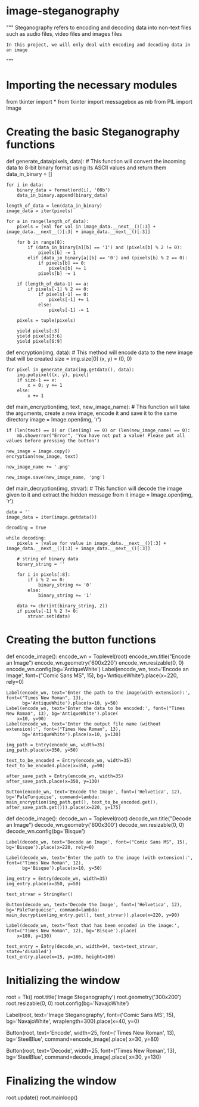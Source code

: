 # image-steganography

"""
    Steganography refers to encoding and decoding data into non-text files such as audio files, video files and images files

    In this project, we will only deal with encoding and decoding data in an image
"""

# Importing the necessary modules
from tkinter import *
from tkinter import messagebox as mb
from PIL import Image

# Creating the basic Steganography functions
def generate_data(pixels, data):
    # This function will convert the incoming data to 8-bit binary format using its ASCII values and return them
    data_in_binary = []

    for i in data:
        binary_data = format(ord(i), '08b')
        data_in_binary.append(binary_data)

    length_of_data = len(data_in_binary)
    image_data = iter(pixels)

    for a in range(length_of_data):
        pixels = [val for val in image_data.__next__()[:3] + image_data.__next__()[:3] + image_data.__next__()[:3]]

        for b in range(8):
            if (data_in_binary[a][b] == '1') and (pixels[b] % 2 != 0):
                pixels[b] -= 1
            elif (data_in_binary[a][b] == '0') and (pixels[b] % 2 == 0):
                if pixels[b] == 0:
                    pixels[b] += 1
                pixels[b] -= 1

        if (length_of_data-1) == a:
            if pixels[-1] % 2 == 0:
                if pixels[-1] == 0:
                    pixels[-1] += 1
                else:
                    pixels[-1] -= 1

        pixels = tuple(pixels)

        yield pixels[:3]
        yield pixels[3:6]
        yield pixels[6:9]

def encryption(img, data):
    # This method will encode data to the new image that will be created
    size = img.size[0]
    (x, y) = (0, 0)

    for pixel in generate_data(img.getdata(), data):
        img.putpixel((x, y), pixel)
        if size-1 == x:
            x = 0; y += 1
        else:
            x += 1


def main_encryption(img, text, new_image_name):
    # This function will take the arguments, create a new image, encode it and save it to the same directory
    image = Image.open(img, 'r')

    if (len(text) == 0) or (len(img) == 0) or (len(new_image_name) == 0):
        mb.showerror("Error", 'You have not put a value! Please put all values before pressing the button')

    new_image = image.copy()
    encryption(new_image, text)

    new_image_name += '.png'

    new_image.save(new_image_name, 'png')


def main_decryption(img, strvar):
    # This function will decode the image given to it and extract the hidden message from it
    image = Image.open(img, 'r')

    data = ''
    image_data = iter(image.getdata())

    decoding = True

    while decoding:
        pixels = [value for value in image_data.__next__()[:3] + image_data.__next__()[:3] + image_data.__next__()[:3]]

        # string of binary data
        binary_string = ''

        for i in pixels[:8]:
            if i % 2 == 0:
                binary_string += '0'
            else:
                binary_string += '1'

        data += chr(int(binary_string, 2))
        if pixels[-1] % 2 != 0:
            strvar.set(data)
# Creating the button functions
def encode_image():
    encode_wn = Toplevel(root)
    encode_wn.title("Encode an Image")
    encode_wn.geometry('600x220')
    encode_wn.resizable(0, 0)
    encode_wn.config(bg='AntiqueWhite')
    Label(encode_wn, text='Encode an Image', font=("Comic Sans MS", 15), bg='AntiqueWhite').place(x=220, rely=0)

    Label(encode_wn, text='Enter the path to the image(with extension):', font=("Times New Roman", 13),
          bg='AntiqueWhite').place(x=10, y=50)
    Label(encode_wn, text='Enter the data to be encoded:', font=("Times New Roman", 13), bg='AntiqueWhite').place(
        x=10, y=90)
    Label(encode_wn, text='Enter the output file name (without extension):', font=("Times New Roman", 13),
          bg='AntiqueWhite').place(x=10, y=130)

    img_path = Entry(encode_wn, width=35)
    img_path.place(x=350, y=50)

    text_to_be_encoded = Entry(encode_wn, width=35)
    text_to_be_encoded.place(x=350, y=90)

    after_save_path = Entry(encode_wn, width=35)
    after_save_path.place(x=350, y=130)

    Button(encode_wn, text='Encode the Image', font=('Helvetica', 12), bg='PaleTurquoise', command=lambda:
    main_encryption(img_path.get(), text_to_be_encoded.get(), after_save_path.get())).place(x=220, y=175)


def decode_image():
    decode_wn = Toplevel(root)
    decode_wn.title("Decode an Image")
    decode_wn.geometry('600x300')
    decode_wn.resizable(0, 0)
    decode_wn.config(bg='Bisque')

    Label(decode_wn, text='Decode an Image', font=("Comic Sans MS", 15), bg='Bisque').place(x=220, rely=0)

    Label(decode_wn, text='Enter the path to the image (with extension):', font=("Times New Roman", 12),
          bg='Bisque').place(x=10, y=50)

    img_entry = Entry(decode_wn, width=35)
    img_entry.place(x=350, y=50)

    text_strvar = StringVar()

    Button(decode_wn, text='Decode the Image', font=('Helvetica', 12), bg='PaleTurquoise', command=lambda:
    main_decryption(img_entry.get(), text_strvar)).place(x=220, y=90)

    Label(decode_wn, text='Text that has been encoded in the image:', font=("Times New Roman", 12), bg='Bisque').place(
        x=180, y=130)

    text_entry = Entry(decode_wn, width=94, text=text_strvar, state='disabled')
    text_entry.place(x=15, y=160, height=100)
# Initializing the window
root = Tk()
root.title('Image Steganography')
root.geometry('300x200')
root.resizable(0, 0)
root.config(bg='NavajoWhite')

Label(root, text='Image Steganography', font=('Comic Sans MS', 15), bg='NavajoWhite',
      wraplength=300).place(x=40, y=0)

Button(root, text='Encode', width=25, font=('Times New Roman', 13), bg='SteelBlue', command=encode_image).place(
    x=30, y=80)

Button(root, text='Decode', width=25, font=('Times New Roman', 13), bg='SteelBlue', command=decode_image).place(
    x=30, y=130)

# Finalizing the window
root.update()
root.mainloop()
